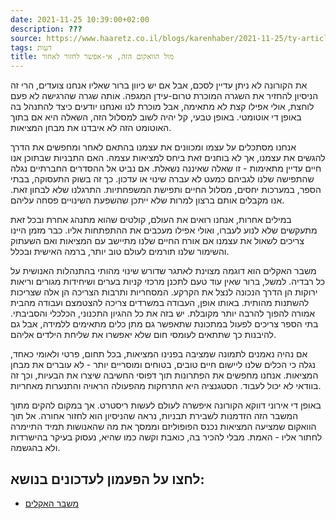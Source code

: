 ```yaml
---
date: 2021-11-25 10:39:00+02:00
description: ???
source: https://www.haaretz.co.il/blogs/karenhaber/2021-11-25/ty-article/0000017f-f896-d044-adff-fbffe59d0000
tags: דעות
title: מול הוואקום הזה, אי-אפשר לחזור לאחור
---
```


את הקורונה לא ניתן עדיין לסכם, אבל אם יש כיוון ברור שאליו אנחנו צועדים, הרי זה הניסיון להחזיר את השגרה המוכרת טרום-עידן המגפה. אותה שגרה שהרגישה לא פעם לוחצת, אולי אפילו קצת לא מתאימה, אבל מוכרת לנו ואנחנו יודעים כיצד להתנהל בה באופן די אוטומטי. באופן טבעי, קל יהיה לשוב למסלול הזה, השאלה היא אם בתוך האוטומט הזה לא איבדנו את מבחן המציאות.

אנחנו מסתכלים על עצמו ומכוונים את עצמנו בהתאם לאחר ומחפשים את הדרך להגשים את עצמנו, אך לא בוחנים זאת ביחס למציאות עצמה. האם התבניות שבתוכן אנו חיים עדיין מתאימות - זו שאלה שאיננה נשאלת. אם נביט אל ההסדרים החברתיים נגלה שהתפישה שלנו לגביהם כמעט לא עברה שינוי או עדכון. כך זה בשוק התעסוקה, בבתי הספר, במערכות יחסים, מסלול החיים ותפישת המשפחתיות. התרגלנו שלא לבחון זאת. אנו מקבלים אותם ברצון למרות שלא ייתכן שהשפעת השינויים פסחה עליהם.

במילים אחרות, אנחנו רואים את העולם, קולטים שהוא מתנהג אחרת ובכל זאת מתעקשים שלא לנוע לעברו, ואולי אפילו מעכבים את ההתפתחות אליו. כבר מזמן היינו צריכים לשאול את עצמנו אם אורח החיים שלנו מתיישב עם המציאות ואם השעתוק והשימור שלנו תורמים לעולם טוב יותר, ברמה האישית ובכלל.

משבר האקלים הוא דוגמה מצוינת לאתגר שדורש שינוי מהותי בהתנהלות האנושית על כל רבדיה. למשל, ברור שאין עוד טעם לתכנן מרכזי קניות בערים ושיחידות מגורים וריאות ירוקות הן הדרך הנכונה לנצל את הקרקע. המסחריות ותרבות הצריכה הן אלה שצריכות להשתנות מהותית. באותו אופן, העבודה במשרדים צריכה להצטמצם ועבודה מהבית אמורה להפוך להרבה יותר מקובלת. יש בזה את כל ההגיון התכנוני, הכלכלי והסביבתי. בתי הספר צריכים לפעול במתכונת שתאפשר גם מתן כלים מתאימים ללמידה, אבל גם להיבנות כך שתתאים לעומסי חום שלא יאפשרו את שליחת הילדים אליהם.

אם נהיה נאמנים לתמונה שמציבה בפנינו המציאות, בכל תחום, פרטי ולאומי כאחד, נגלה כי הכלים שלנו ליישום חיים טובים, בטוחים ומוסריים יותר - לא עוברים את מבחן המציאות. אנחנו מחפשים את הפתרונות תוך דפוסי החשיבה שיצרו את הבעיות, וכך זה בוודאי לא יכול לעבוד. הסטגנציה היא התרחקות מהפעולה הראויה והתנערות מאחריות.

באופן די אירוני דווקא הקורונה איפשרה לעולם לעשות ריסטרט. אך במקום להקים מתוך המשבר הזה הזדמנות לשבירת תבניות, נראה שהניסיון הוא לחזור אחורה. אל תוך הוואקום שמציעה המציאות נכנס הפופוליזם וממסך את מה שהאנושות תמיד התיימרה לחתור אליו - האמת. מבלי להכיר בה, כואבת וקשה כמו שהיא, נעסוק בעיקר בהישרדות ולא בהגשמה. 

לחצו על הפעמון לעדכונים בנושא:
------------------------------

* [משבר האקלים](/ty-tag/climate-crisis-0000017f-da29-d938-a17f-fe2b59e90000)